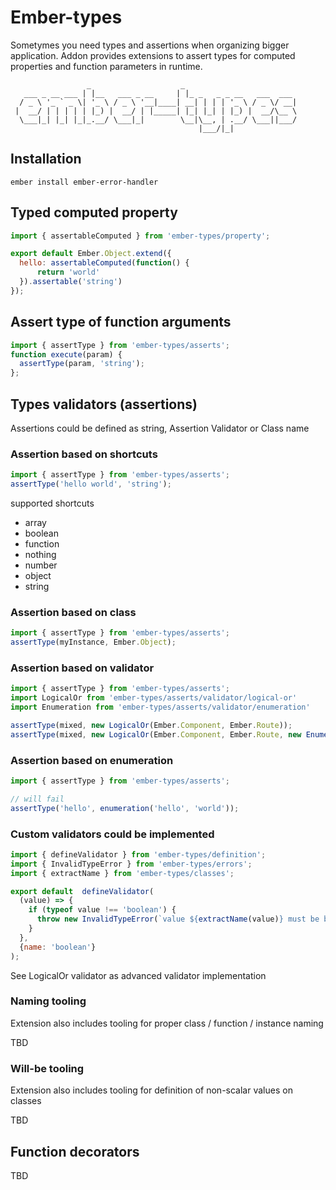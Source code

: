# Ember-types 

Sometymes you need types and assertions when organizing bigger application. Addon provides extensions to assert types for computed properties and function parameters in runtime.
                 
```                 
                 _                    _                         
   ___ _ __ ___ | |__   ___ _ __     | |_ _   _ _ __   ___  ___ 
  / _ \ '_ ` _ \| '_ \ / _ \ '__|____| __| | | | '_ \ / _ \/ __|
 |  __/ | | | | | |_) |  __/ | |_____| |_| |_| | |_) |  __/\__ \
  \___|_| |_| |_|_.__/ \___|_|        \__|\__, | .__/ \___||___/
                                          |___/|_|              

```                 

## Installation

`ember install ember-error-handler`

## Typed computed property

``` javascript
import { assertableComputed } from 'ember-types/property';

export default Ember.Object.extend({
  hello: assertableComputed(function() {
      return 'world'
  }).assertable('string')
});

``` 
## Assert type of function arguments

``` javascript
import { assertType } from 'ember-types/asserts';
function execute(param) {
  assertType(param, 'string');
};
```

## Types validators (assertions)

Assertions could be defined as string, Assertion Validator or Class name

### Assertion based on shortcuts

``` javascript
import { assertType } from 'ember-types/asserts';
assertType('hello world', 'string');
```

supported shortcuts

- array
- boolean
- function
- nothing
- number
- object
- string

### Assertion based on class

``` javascript
import { assertType } from 'ember-types/asserts';
assertType(myInstance, Ember.Object);
```

### Assertion based on validator

``` javascript
import { assertType } from 'ember-types/asserts';
import LogicalOr from 'ember-types/asserts/validator/logical-or'
import Enumeration from 'ember-types/asserts/validator/enumeration'

assertType(mixed, new LogicalOr(Ember.Component, Ember.Route));
assertType(mixed, new LogicalOr(Ember.Component, Ember.Route, new Enumeration(false, undefined, null));

```

### Assertion based on enumeration

``` javascript
import { assertType } from 'ember-types/asserts';

// will fail
assertType('hello', enumeration('hello', 'world'));
```

### Custom validators could be implemented

``` javascript
import { defineValidator } from 'ember-types/definition';
import { InvalidTypeError } from 'ember-types/errors';
import { extractName } from 'ember-types/classes';

export default  defineValidator(
  (value) => {
    if (typeof value !== 'boolean') {
      throw new InvalidTypeError(`value ${extractName(value)} must be boolean`);
    }
  },
  {name: 'boolean'}
);

``` 

See LogicalOr validator as advanced validator implementation

### Naming tooling

Extension also includes tooling for proper class / function / instance naming 

TBD

### Will-be tooling

Extension also includes tooling for definition of non-scalar values on classes 

TBD

## Function decorators

TBD
